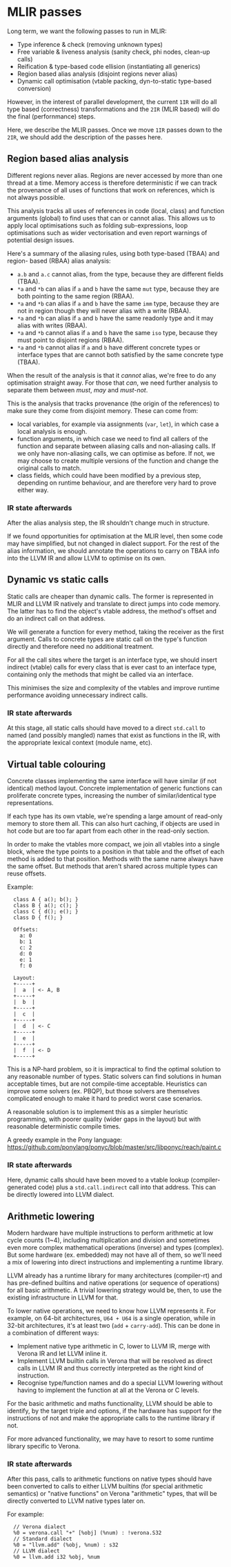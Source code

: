 # MLIR passes

Long term, we want the following passes to run in MLIR:
 * Type inference & check (removing unknown types)
 * Free variable & liveness analysis (sanity check, phi nodes, clean-up calls)
 * Reification & type-based code ellision (instantiating all generics)
 * Region based alias analysis (disjoint regions never alias)
 * Dynamic call optimisation (vtable packing, dyn-to-static type-based conversion)

However, in the interest of parallel development, the current `1IR` will do all
type based (correctness) transformations and the `2IR` (MLIR based) will do the
final (perfornmance) steps.

Here, we describe the MLIR passes. Once we move `1IR` passes down to the `2IR`,
we should add the description of the passes here.

## Region based alias analysis

Different regions never alias. Regions are never accessed by more than one
thread at a time. Memory access is therefore deterministic if we can track the
provenance of all uses of functions that work on references, which is not always
possible.

This analysis tracks all uses of references in code (local, class) and function
arguments (global) to find uses that can or cannot alias. This allows
us to apply local optimisations such as folding sub-expressions, loop
optimisations such as wider vectorisation and even report warnings of potential
design issues.

Here's a summary of the aliasing rules, using both type-based (TBAA) and region-
based (RBAA) alias analysis:
 * `a.b` and `a.c` cannot alias, from the type, because they are different
   fields (TBAA).
 * `*a` and `*b` can alias if `a` and `b` have the same `mut` type, because
   they are both pointing to the same region (RBAA).
 * `*a` and `*b` can alias if `a` and `b` have the same `imm` type, because
   they are not in region though they will never alias with a write (RBAA).
 * `*a` and `*b` can alias if `a` and `b` have the same readonly type
   and it may alias with writes (RBAA).
 * `*a` and `*b` cannot alias if `a` and `b` have the same `iso` type,
   because they must point to disjoint regions (RBAA).
 * `*a` and `*b` cannot alias if `a` and `b` have different concrete types
   or interface types that are cannot both satisfied by the same concrete type
   (TBAA).

When the result of the analysis is that it *cannot* alias, we're free to do any
optimisation straight away. For those that *can*, we need further analysis to
separate them between *must*, *may* and *must-not*.

This is the analysis that tracks provenance (the origin of the references) to
make sure they come from disjoint memory. These can come from:
 * local variables, for example via assignments (`var`, `let`), in which case a
   local analysis is enough.
 * function arguments, in which case we need to find all callers of the function
   and separate between aliasing calls and non-aliasing calls. If we only have
   non-aliasing calls, we can optimise as before. If not, we may choose to create
   multiple versions of the function and change the original calls to match.
 * class fields, which could have been modified by a previous step, depending on
   runtime behaviour, and are therefore very hard to prove either way.

### IR state afterwards

After the alias analysis step, the IR shouldn't change much in structure.

If we found opportunities for optimisation at the MLIR level, then some code may
have simplified, but not changed in dialect support. For the rest of the alias
information, we should annotate the operations to carry on TBAA info into the
LLVM IR and allow LLVM to optimise on its own.

## Dynamic vs static calls

Static calls are cheaper than dynamic calls. The former is represented in MLIR
and LLVM IR natively and translate to direct jumps into code memory. The latter
has to find the object's vtable address, the method's offset and do an indirect
call on that address.

We will generate a function for every method, taking the receiver as the
first argument. Calls to concrete types are static call on the type's
function directly and therefore need no additional treatment.

For all the call sites where the target is an interface type, we should insert
indirect (vtable) calls for every class that is ever cast to an interface type,
containing only the methods that might be called via an interface.

This minimises the size and complexity of the vtables and improve runtime
performance avoiding unnecessary indirect calls.

### IR state afterwards

At this stage, all static calls should have moved to a direct `std.call` to
named (and possibly mangled) names that exist as functions in the IR, with the
appropriate lexical context (module name, etc).

## Virtual table colouring

Concrete classes implementing the same interface will have similar (if not
identical) method layout. Concrete implementation of generic functions can
proliferate concrete types, increasing the number of similar/identical type
representations.

If each type has its own vtable, we're spending a large amount of read-only
memory to store them all. This can also hurt caching, if objects are used in hot
code but are too far apart from each other in the read-only section.

In order to make the vtables more compact, we join all vtables into a single
block, where the type points to a position in that table and the offset of each
method is added to that position. Methods with the same name always have the
same offset. But methods that aren't shared across multiple types can reuse
offsets.

Example:
```
  class A { a(); b(); }
  class B { a(); c(); }
  class C { d(); e(); }
  class D { f(); }

  Offsets:
    a: 0
    b: 1
    c: 2
    d: 0
    e: 1
    f: 0

  Layout:
  +-----+
  |  a  | <- A, B
  +-----+
  |  b  |
  +-----+
  |  c  |
  +-----+
  |  d  | <- C
  +-----+
  |  e  |
  +-----+
  |  f  | <- D
  +-----+
```

This is a NP-hard problem, so it is impractical to find the optimal solution to
any reasonable number of types. Static solvers can find solutions in human
acceptable times, but are not compile-time acceptable. Heuristics can improve
some solvers (ex. PBQP), but those solvers are themselves complicated enough
to make it hard to predict worst case scenarios.

A reasonable solution is to implement this as a simpler heuristic programming,
with poorer quality (wider gaps in the layout) but with reasonable deterministic
compile times.

A greedy example in the Pony language:
https://github.com/ponylang/ponyc/blob/master/src/libponyc/reach/paint.c

### IR state afterwards

Here, dynamic calls should have been moved to a vtable lookup (compiler-generated
code) plus a `std.call.indirect` call into that address. This can be directly
lowered into LLVM dialect.

## Arithmetic lowering

Modern hardware have multiple instructions to perform arithmetic at low cycle
counts (1~4), including multiplication and division and sometimes even more
complex mathematical operations (inverse) and types (complex). But some hardware
(ex. embedded) may not have all of them, so we'll need a mix of lowering into
direct instructions and implementing a runtime library.

LLVM already has a runtime library for many architectures (compiler-rt) and has
pre-defined builtins and native operations (or sequence of operations) for all
basic arithmetic. A trivial lowering strategy would be, then, to use the existing
infrastructure in LLVM for that.

To lower native operations, we need to know how LLVM represents it. For example,
on 64-bit architectures, `U64 + U64` is a single operation, while in 32-bit
architectures, it's at least two (`add` + `carry-add`). This can be done in a
combination of different ways:

 * Implement native type arithmetic in C, lower to LLVM IR, merge with Verona IR
   and let LLVM inline it.
 * Implement LLVM builtin calls in Verona that will be resolved as direct calls
   in LLVM IR and thus correctly interpreted as the right kind of instruction.
 * Recognise type/function names and do a special LLVM lowering without having
   to implement the function at all at the Verona or C levels.

For the basic arithmetic and maths functionality, LLVM should be able to
identify, by the target triple and options, if the hardware has support for the
instructions of not and make the appropriate calls to the runtime library if not.

For more advanced functionality, we may have to resort to some runtime library
specific to Verona.

### IR state afterwards

After this pass, calls to arithmetic functions on native types should have been
converted to calls to either LLVM builtins (for special arithmetic semantics) or
"native functions" on Verona "arithmetic" types, that will be directly converted
to LLVM native types later on.

For example:
```
  // Verona dialect
  %0 = verona.call "+" [%obj] (%num) : !verona.S32
  // Standard dialect
  %0 = "llvm.add" (%obj, %num) : s32
  // LLVM dialect
  %0 = llvm.add i32 %obj, %num
```
